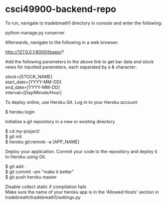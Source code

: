 # csci49900-backend-repo
To run, navigate to tradebreath1 directory in console and enter the following:  
  
python manage.py runserver  
  
Afterwards, navigate to the following in a web browser:  
  
http://127.0.0.1:8000/tbapp/?  
  
Add the following parameters to the above link to get bar data and stock news for inputted parameters, each separated by a & character:  
  
stock=[STOCK_NAME]  
start_date=[YYYY-MM-DD]  
end_date=[YYYY-MM-DD]  
interval=[Day/Minute/Hour]  
  
To deploy online, use Heroku Git. Log in to your Heroku account:  
  
$ heroku login  

Initialize a git repository in a new or existing directory  

$ cd my-project/  
$ git init  
$ heroku git:remote -a [APP_NAME]    
  
Deploy your application. Commit your code to the repository and deploy it to Heroku using Git.  
  
$ git add .  
$ git commit -am "make it better"  
$ git push heroku master  
  
Disable collect static if compilation fails  
Make sure the name of your heroku app is in the 'Allowed Hosts' section in tradebreath/tradebreath1/settings.py
